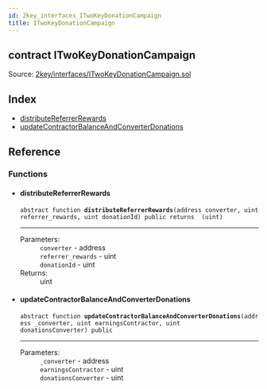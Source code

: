 ```yaml
---
id: 2key_interfaces_ITwoKeyDonationCampaign
title: ITwoKeyDonationCampaign
---
```


<div class="contract-doc"><div class="contract"><h2 class="contract-header"><span class="contract-kind">contract</span> ITwoKeyDonationCampaign</h2><div class="source">Source: <a href="git+https://github.com/2keynet/web3-alpha/blob/v0.0.3/contracts/2key/interfaces/ITwoKeyDonationCampaign.sol" target="_blank">2key/interfaces/ITwoKeyDonationCampaign.sol</a></div></div><div class="index"><h2>Index</h2><ul><li><a href="2key_interfaces_ITwoKeyDonationCampaign.html#distributeReferrerRewards">distributeReferrerRewards</a></li><li><a href="2key_interfaces_ITwoKeyDonationCampaign.html#updateContractorBalanceAndConverterDonations">updateContractorBalanceAndConverterDonations</a></li></ul></div><div class="reference"><h2>Reference</h2><div class="functions"><h3>Functions</h3><ul><li><div class="item function"><span id="distributeReferrerRewards" class="anchor-marker"></span><h4 class="name">distributeReferrerRewards</h4><div class="body"><code class="signature"><span>abstract </span>function <strong>distributeReferrerRewards</strong><span>(address converter, uint referrer_rewards, uint donationId) </span><span>public </span><span>returns  (uint) </span></code><hr/><dl><dt><span class="label-parameters">Parameters:</span></dt><dd><div><code>converter</code> - address</div><div><code>referrer_rewards</code> - uint</div><div><code>donationId</code> - uint</div></dd><dt><span class="label-return">Returns:</span></dt><dd>uint</dd></dl></div></div></li><li><div class="item function"><span id="updateContractorBalanceAndConverterDonations" class="anchor-marker"></span><h4 class="name">updateContractorBalanceAndConverterDonations</h4><div class="body"><code class="signature"><span>abstract </span>function <strong>updateContractorBalanceAndConverterDonations</strong><span>(address _converter, uint earningsContractor, uint donationsConverter) </span><span>public </span></code><hr/><dl><dt><span class="label-parameters">Parameters:</span></dt><dd><div><code>_converter</code> - address</div><div><code>earningsContractor</code> - uint</div><div><code>donationsConverter</code> - uint</div></dd></dl></div></div></li></ul></div></div></div>

